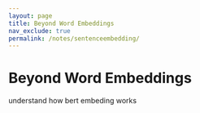 ```yaml
---
layout: page
title: Beyond Word Embeddings
nav_exclude: true
permalink: /notes/sentenceembedding/
---
```


# Beyond Word Embeddings

understand how bert embeding works

